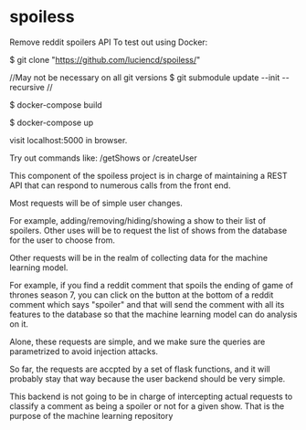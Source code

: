 # spoiless
Remove reddit spoilers API
To test out using Docker:

$ git clone "https://github.com/luciencd/spoiless/"

//May not be necessary on all git versions
$ git submodule update --init --recursive
//

$ docker-compose build

$ docker-compose up

visit localhost:5000 in browser.

Try out commands like: /getShows or /createUser

This component of the spoiless project is in charge of maintaining a REST API that can respond to numerous calls from the front end.

Most requests will be of simple user changes.

For example, adding/removing/hiding/showing a show to their list of spoilers. Other uses will be to request the list of shows from the database for the user to choose from.

Other requests will be in the realm of collecting data for the machine learning model.

For example, if you find a reddit comment that spoils the ending of game of thrones season 7, you can click on the button at the bottom of a reddit comment which says "spoiler" and that will send the comment with all its features to the database so that the machine learning model can do analysis on it.

Alone, these requests are simple, and we make sure the queries are parametrized to avoid injection attacks.

So far, the requests are accpted by a set of flask functions, and it will probably stay that way because the user backend should be very simple.

This backend is not going to be in charge of intercepting actual requests to classify a comment as being a spoiler or not for a given show. That is the purpose of the machine learning repository
